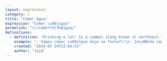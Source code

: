 ```yaml
---
layout: expression
category: c
title: "Comer Água"
expression: "Comer \u00c1gua"
permalink: "/c/comer+%C3%A1gua/"
definitions:
  - definition: "Drinking a lot! Is a common slang known in northeast."
    example: "- Vamos comer \u00e1gua hoje na festa?\r\n- Jo\u00e3o comeu tanta \u00e1gua ontem que acordou de ressaca."
    created: "2014-07-24T13:44:55"
    author: "Jajá"
---
```

